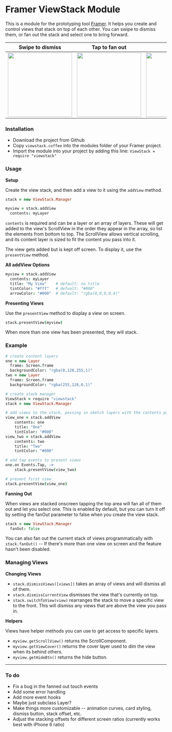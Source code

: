 # Framer ViewStack Module

This is a module for the prototyping tool [Framer](http://framerjs.com). It helps you create and control views that stack on top of each other. You can swipe to dismiss them, or fan out the stack and select one to bring forward.

Swipe to dismiss | Tap to fan out | Scroll
---|---|---
<img src="http://dickinson.is/viewstack/vs-swipe-exp.gif" width="200px"/> | <img src="http://dickinson.is/viewstack/vs-fan-out-sm.gif" width="200px"/> | <img src="http://dickinson.is/viewstack/vs-scrolling-exp.gif" width="200px"/>

### Installation
* Download the project from Github
* Copy `viewstack.coffee` into the modules folder of your Framer project.
* Import the module into your project by adding this line: `ViewStack = require "viewstack"`

### Usage

**Setup**

Create the view stack, and then add a view to it using the `addView` method.

```coffeescript
stack = new ViewStack.Manager

myview = stack.addView
  contents: myLayer
 ```

 `contents` is required and can be a layer or an array of layers. These will get added to the view's ScrollView in the order they appear in the array, so list the elements from bottom to top. The ScrollView allows vertical scrolling, and its content layer is sized to fit the content you pass into it.

The view gets added but is kept off screen. To display it, use the `presentView` method.

**All addView Options**
```coffeescript
myview = stack.addView
  contents: myLayer
  title: "My View"    # default: no title
  tintColor: "#fff"   # defualt: "#000"
  arrowColor: "#000"  # default: "rgba(0,0,0,0.4)"
 ```

**Presenting Views**

Use the `presentView` method to display a view on screen.

```coffeescript
stack.presentView(myview)
```

When more than one view has been presented, they will stack.

### Example

```coffeescript
# create content layers
one = new Layer
  frame: Screen.frame
  backgroundColor: "rgba(0,128,255,1)"
two = new Layer
  frame: Screen.frame
  backgroundColor: "rgba(255,128,0,1)"

# create stack manager
ViewStack = require "viewstack"
stack = new ViewStack.Manager

# add views to the stack, passing in sketch layers with the contents parameter
view_one = stack.addView
	contents: one
	title: "One"
	tintColor: "#000"
view_two = stack.addView
	contents: two
	title: "Two"
	tintColor: "#000"

# add tap events to present views
one.on Events.Tap, ->
	stack.presentView(view_two)

# present first view
stack.presentView(view_one)
```


**Fanning Out**

When views are stacked onscreen tapping the top area will fan all of them out and let you select one. This is enabled by default, but you can turn it off by setting the fanOut parameter to false when you create the view stack.

```coffeescript
stack = new ViewStack.Manager
  fanOut: false
```

You can also fan out the current stack of views programmatically with `stack.fanOut()` -- If there's more than one view on screen and the feature hasn't been disabled.

### Managing Views

**Changing Views**
* `stack.dismissViews([views])` takes an array of views and will dismiss all of them.
* `stack.dismissCurrentView` dismisses the view that's currently on top.
* `stack.switchToView(view)` rearranges the stack to move a specific view to the front. This will dismiss any views that are above the view you pass in.

**Helpers**

Views have helper methods you can use to get access to specific layers.

* `myview.getScrollView()` returns the ScrollComponent.
* `myview.getViewCover()` returns the cover layer used to dim the view when its behind others.
* `myview.getHideBtn()` returns the hide button.

-----

### To do
* Fix a bug in the fanned out touch events
* Add some error handling
* Add more event hooks
* Maybe just subclass Layer?
* Make things more customizable -- animation curves, card styling, dismiss button, stack offset, etc.
* Adjust the stacking offsets for different screen ratios (currently works best with iPhone 6 ratio)
